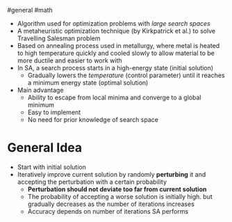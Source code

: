 #general #math 
- Algorithm used for optimization problems with *large search spaces*
- A metaheuristic optimization technique (by Kirkpatrick et al.)  to solve Travelling Salesman problem
- Based on annealing process used in metallurgy, where metal is heated to high temperature quickly and cooled slowly to allow material to be more ductile and easier to work with
- In SA, a search process starts in a high-energy state (initial solution)
	- Gradually lowers the *temperature* (control parameter) until it reaches a minimum energy state (optimal solution)
- Main advantage
	- Ability to escape from local minima and converge to a global minimum
	- Easy to implement
	- No need for prior knowledge of search space
# General Idea 
- Start with initial solution
- Iteratively improve current solution by randomly **perturbing** it and accepting the perturbation with a certain probability
	- **Perturbation should not deviate too far from current solution**
	- The probability of accepting a worse solution is initially high. but gradually decreases as the number of iterations increases
	- Accuracy depends on number of iterations SA performs